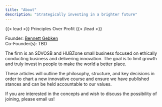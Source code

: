 ```yaml
---
title: "About"
description: "Strategically investing in a brighter future"
---
```


{{< lead >}}
Principles Over Profit
{{< /lead >}}

Founder: [Bennett Gebken](/about/bennett)  
Co-Founder(s): TBD  

The firm is an SDVOSB and HUBZone small business focused on ethically conducting business and delivering innovation. 
The goal is to limit growth and truly invest in people to make the world a better place.

These articles will outline the philosophy, structure, and key decisions in order to chart a new innovative course and ensure we have published stances and can be held accountable to our values.

If you are interested in the concepts and wish to discuss the possibility of joining, please email us!




